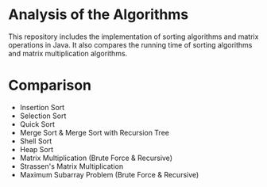 # Analysis of the Algorithms
This repository includes the implementation of sorting algorithms and matrix operations in Java. It also compares the running time of sorting algorithms and matrix multiplication algorithms.

# Comparison
- Insertion Sort
- Selection Sort
- Quick Sort
- Merge Sort & Merge Sort with Recursion Tree
- Shell Sort
- Heap Sort
- Matrix Multiplication (Brute Force & Recursive)
- Strassen's Matrix Multiplication
- Maximum Subarray Problem (Brute Force & Recursive)
